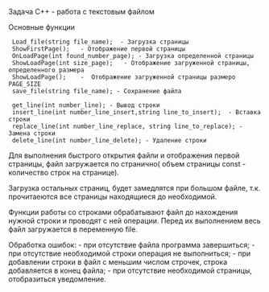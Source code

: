 Задача С++ - работа с текстовым файлом

Основные функции

     Load_file(string file_name);  - Загрузка страницы
     ShowFirstPage();   - Отображение первой страницы
     OnLoadPage(int found_number_page); - Загрузка определенной страницы
     ShowLoadPage(int size_page);   - Отображение загруженной страницы, определенного размера
     ShowLoadPage();    -  Отображение загруженной страницы размеро PAGE_SIZE
     save_file(string file_name); - Сохранение файла
   
     get_line(int number_line); - Вывод строки
     insert_line(int number_line_insert,string line_to_insert);  - Вставка строки
     replace_line(int number_line_replace, string line_to_replace); - Замена строки
     delete_line(int number_line_delete); - Удаление строки

Для выполнения быстрого открытия файли и отображения первой страницы, файл загружается по странично( объем страницы const - количество строк на странице).


Загрузка остальных страниц, будет замедлятся при большом файле, т.к. прочитаеются все страницы находящиеся до необходимой.

Функции работы со строками обрабатывают файл до нахождения нужной строки и проводят с ней операции.
Перед их выполнением весь файл загружается в переменную file.

Обработка ошибок: 
    - при отсутствие файла программа завершиться;
    - при отсутствие необходимой строки  операция не выполниться;
    - при добавлении строки в файл с меньшим числом строчек, строка добавляется в конец файла;
    - при отсутствие необходимой страницы, отобразиться уведомление.
